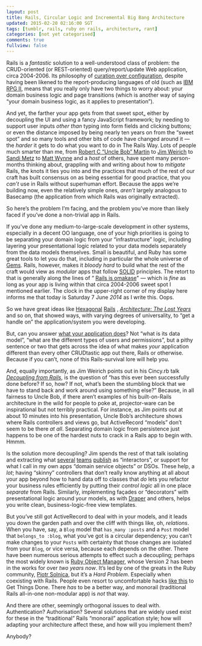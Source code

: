 ```yaml
---           
layout: post
title: Rails, Circular Logic and Incremental Big Bang Architecture
updated: 2015-02-20 02:16:00 SGT
tags: [tumblr, rails, ruby on rails, architecture, rant]
categories: [not yet categorised]
comments: true
fullview: false
---
```


Rails is a _fantastic_ solution to a well-understood class of problem: the CRUD-oriented (or REST-oriented) query/report/update Web application, circa 2004-2006. Its philosophy of [curation over configuration](http://gilesbowkett.blogspot.sg/2013/02/the-lie-of-convention-over-configuration.html), despite having been likened to the report-producing languages of old (such as [IBM RPG II](https://en.wikipedia.org/wiki/IBM_RPG_II), means that you really only have two things to worry about: your domain business logic and page transitions (which is another way of saying “your domain business logic, as it applies to presentation”).

And yet, the farther your app gets from that sweet spot„ either by decoupling the UI and using a fancy JavaScript framework; by needing to support user inputs _other than_ typing into form fields and clicking buttons; or even the distance imposed by being nearly ten years on from the “sweet spot” and so many tools and other bits of code have changed around it &mdash; the _harder_ it gets to do what you want to do in The Rails Way. Lots of people much smarter than me, from [Robert C “Uncle Bob” Martin](http://blog.8thlight.com/uncle-bob/archive.html) to [Jim Weirich](https://duckduckgo.com/?q=Jim+Weirich) to [Sandi Metz](http://www.sandimetz.com) to [Matt Wynne](http://blog.mattwynne.net/tag/rails/) and a _host_ of others, have spent many person-months thinking about, grappling with and writing about how to _mitigate_ Rails, the knots it ties you into and the practices that much of the rest of our craft has built consensus on as being essential for good practice, that you _can’t_ use in Rails without superhuman effort. Because the apps we’re building now, even the relatively simple ones, _aren’t_ largely analogous to Basecamp (the application from which Rails was originally extracted).

So here’s the problem I’m facing, and the problem you’ve more than likely faced if you’ve done a non-trivial app in Rails.

If you’ve done any medium-to-large-scale development in other systems, especially in a decent OO language, one of your high priorities is going to be separating your domain logic from your “infrastructure” logic, including layering your presentational logic related to your data models separately from the data models themselves. Small is beautiful, and Ruby has some great tools to let you do that, including in particular the whole universe of [Gems](http://rubygems.org). Rails, however, makes it _bloody hard_ to build what the rest of the craft would view as _modular_ apps that follow [SOLID](https://en.wikipedia.org/wiki/SOLID) principles. The retort to that is generally along the lines of “ [Rails is omakase](http://david.heinemeierhansson.com/2012/rails-is-omakase.html)" — which is _fine_ as long as your app is living within that circa 2004-2006 sweet spot I mentioned earlier. The clock in the upper-right corner of my display here informs me that today is Saturday 7 June _2014_ as I write this. Oops.

So we have great ideas like [Hexagonal](https://www.youtube.com/watch?v=CGN4RFkhH2M) [Rails](http://pivotallabs.com/hexagonal-rails-and-the-ludicrous-terminal-application/) , [_Architecture: The Lost Years_](https://www.youtube.com/watch?v=WpkDN78P884) and so on, that showed ways, with varying degrees of universality, to “get a handle on” the application/system you were developing.

But, can you answer [what your application does](http://youtu.be/CGN4RFkhH2M?t=10m14s)? Not “what is its data model”, “what are the different types of users and permissions”, but a pithy sentence or two that gets across the idea of what makes _your_ application different than every other CRUDtastic app out there, Rails or otherwise. Because if you can’t, none of this Rails-survival lore will help you.

And, equally importantly, as Jim Weirich points out in his Cincy.rb talk [*Decoupling from Rails*](http://youtu.be/tg5RFeSfBM4), is the question of “has this ever been successfully done before? If so, how? If not, what’s been the stumbling block that we have to stand back and work around using something else?” Because, in all fairness to Uncle Bob, if there aren’t examples of his built-on-Rails architecture in the wild for people to poke at, projector-ware can be inspirational but not terribly practical. For instance, as Jim points out at about 10 minutes into his presentation, Uncle Bob’s architecture shows where Rails controllers and views go, but ActiveRecord “models” don’t seem to be there _at all_. Separating domain logic from persistence just happens to be one of the hardest nuts to crack in a Rails app to begin with. Hmmm.

Is the solution more decoupling? Jim spends the rest of that talk isolating and extracting what [several](http://collectiveidea.com/blog/archives/2012/06/28/wheres-your-business-logic/) [teams](http://devblog.orgsync.com/2014/01/23/confidently-manage-business-logic-activeinteraction/) [publish](http://eng.joingrouper.com/blog/2014/03/03/rails-the-missing-parts-interactors) as “interactors”, or support for what I call in my own apps “domain service objects” or DSOs. These help, a _lot_; having “skinny” controllers that don’t really know anything at all about your app beyond how to hand data off to classes that _do_ lets you refactor your business rules efficiently by putting their _control logic_ all in one place _separate_ from Rails. Similarly, implementing façades or “decorators” with presentational logic around your models, as with [Draper](https://github.com/drapergem/draper) and others, helps you write clean, business-logic-free view templates.

But you’ve still got ActiveRecord to deal with in your models, and it leads you down the garden path and over the cliff with things like, oh, _relations_. When you have, say, a `Blog` model that `has_many :posts` and a `Post` model that `belongs_to :blog`, what you’ve got is a circular dependency; you can’t make changes to your `Posts` with certainty that those changes are isolated from your `Blog`, or vice versa, because each depends on the other. There have been numerous serious attempts to effect such a decoupling; perhaps the most widely known is [Ruby Object Manager](http://rom-rb.org), whose Version 2 has been in the works for over _two years now_. It’s led by one of the greats in the Ruby community, [Piotr Solnica](http://solnic.eu), but it’s a _Hard Problem_. Especially when coexisting with Rails. People even resort to uncomfortable hacks [like this](https://gist.github.com/jdickey/e2ed1bbe0c3e6ad3269d) to Get Things Done. There _has_ to be a better way, and monorail (traditional Rails all-in-one non-modular app) is _not_ that way.

And there are other, seemingly orthogonal issues to deal with. Authentication? Authorisation? Several solutions that are widely used exist for these in the “traditional” Rails “monorail” application style; how will adapting your architecture affect these, and how will you implement them?

Anybody?
